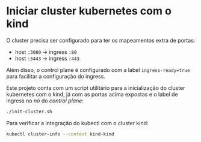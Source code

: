 # Iniciar cluster kubernetes com o kind

O cluster precisa ser configurado para ter os mapeamentos extra de portas:

- host `:3080` -> ingress `:80`
- host `:3443` -> ingress `:443`

Além disso, o control plane é configurado com a label `ingress-ready=true` para facilitar a configuração do ingress.

Este projeto conta com um script utilitário para a inicialização do cluster kubernetes com o kind, já com as portas acima expostas e o label de ingress no _nó_ do _control plane_:

```sh
./init-cluster.sh
```

Para verificar a integração do kubectl com o cluster kind:

```sh
kubectl cluster-info --context kind-kind
```
